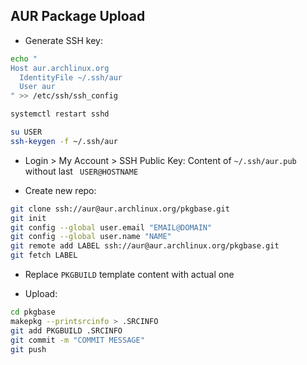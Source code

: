 AUR Package Upload
---

- Generate SSH key:
```sh
echo "
Host aur.archlinux.org
  IdentityFile ~/.ssh/aur
  User aur
" >> /etc/ssh/ssh_config

systemctl restart sshd

su USER
ssh-keygen -f ~/.ssh/aur
```

- Login > My Account > SSH Public Key: Content of `~/.ssh/aur.pub` without last ` USER@HOSTNAME`

- Create new repo:
```sh
git clone ssh://aur@aur.archlinux.org/pkgbase.git
git init
git config --global user.email "EMAIL@DOMAIN"
git config --global user.name "NAME"
git remote add LABEL ssh://aur@aur.archlinux.org/pkgbase.git
git fetch LABEL
```

- Replace `PKGBUILD` template content with actual one

- Upload:
```sh
cd pkgbase
makepkg --printsrcinfo > .SRCINFO
git add PKGBUILD .SRCINFO
git commit -m "COMMIT MESSAGE"
git push
```
